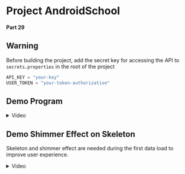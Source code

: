# Project AndroidSchool 

**Part 29**

## **Warning**

Before building the project, add the secret key for accessing the API to ```secrets.properties``` in the root of the project

```kotlin
API_KEY = "your-key"
USER_TOKEN = "your-token-authorization"
```
## Demo Program
<details>
  <summary>Video</summary>



https://github.com/user-attachments/assets/80bce726-b2c9-49c3-bf7a-635006e2fa5c



</details>

## Demo Shimmer Effect on Skeleton
Skeleton and shimmer effect are needed during the first data load to improve user experience.
<details>
  <summary>Video</summary>





https://github.com/user-attachments/assets/4e552d2f-8ba6-4b8c-8122-ba5fca0dd8b6





</details>

